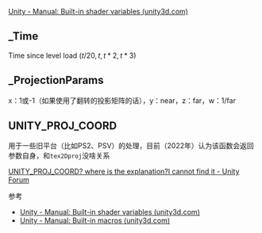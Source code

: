 [Unity - Manual: Built-in shader variables (unity3d.com)](https://docs.unity3d.com/Manual/SL-UnityShaderVariables.html)

## _Time

Time since level load $(t/20, t, t*2, t*3)$

## _ProjectionParams

x：1或-1（如果使用了翻转的投影矩阵的话），y：near，z：far，w：1/far

## UNITY_PROJ_COORD

用于一些旧平台（比如PS2、PSV）的处理，目前（2022年）认为该函数会返回参数自身，和`tex2Dproj`没啥关系

[UNITY_PROJ_COORD? where is the explanation?I cannot find it - Unity Forum](https://forum.unity.com/threads/unity_proj_coord-where-is-the-explanation-i-cannot-find-it.154404/)

参考

-   [Unity - Manual: Built-in shader variables (unity3d.com)](https://docs.unity3d.com/Manual/SL-UnityShaderVariables.html)
-   [Unity - Manual: Built-in macros (unity3d.com)](https://docs.unity3d.com/Manual/SL-BuiltinMacros.html)